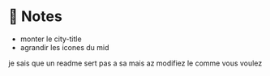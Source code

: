 # 📝 Notes

- monter le city-title
- agrandir les icones du mid


je sais que un readme sert pas a sa mais az modifiez le comme vous voulez 
